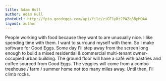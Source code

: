 ```yaml
---
title: Adam Hull
author: Adam Hull
photoUrl: http://fpio.goodeggs.com/api/file/ziGF1yRt2PAZq3BpMQAA
layout: author
---
```


People working with food because they want to are unusually nice. I like spending time with them. I want to surround myself with them. So I make software for Good Eggs. Some day I'll step away from the screen long enough to build a mixed residential & commercial multi-tenant owner-occupied urban building. The ground floor will have a café with pastries and coffee sourced from Good Eggs. The veggies will come from a combo treehouse / farm / summer home not too many miles away. Until then, I'll climb rocks.